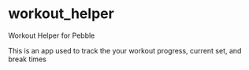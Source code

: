 # workout_helper
Workout Helper for Pebble

This is an app used to track the your workout progress, current set, and break times

